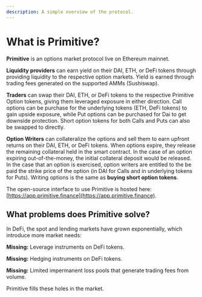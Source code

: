 ```yaml
---
description: A simple overview of the protocol.
---
```


# What is Primitive?

**Primitive** is an options market protocol live on Ethereum mainnet.

**Liquidity providers** can earn yield on their DAI, ETH, or DeFi tokens through providing liquidity to the respective option markets. Yield is earned through trading fees generated on the supported AMMs \(Sushiswap\).

**Traders** can swap their DAI, ETH, or DeFi tokens to the respective Primitive Option tokens, giving them leveraged exposure in either direction. Call options can be purchase for the underlying tokens \(ETH, DeFi tokens\) to gain upside exposure, while Put options can be purchased for Dai to get downside protection. Short option tokens for both Calls and Puts can also be swapped to directly.

**Option Writers** can collateralize the options and sell them to earn upfront returns on their DAI, ETH, or DeFi tokens. When options expire, they release the remaining collateral held in the smart contract. In the case of an option expiring out-of-the-money, the initial collateral deposit would be released. In the case that an option is exercised, option writers are entitled to the be paid the strike price of the option \(in DAI for Calls and in underlying tokens for Puts\). Writing options is the same as **buying short option tokens**.

The open-source interface to use Primitive is hosted here: [https://app.primitive.finance](https://app.primitive.finance).



## What problems does Primitive solve?

In DeFi, the spot and lending markets have grown exponentially, which introduce more market needs:

**Missing:** Leverage instruments on DeFi tokens.

**Missing:** Hedging instruments on DeFi tokens.

**Missing:** Limited impermanent loss pools that generate trading fees from volume.

Primitive fills these holes in the market. 

 

